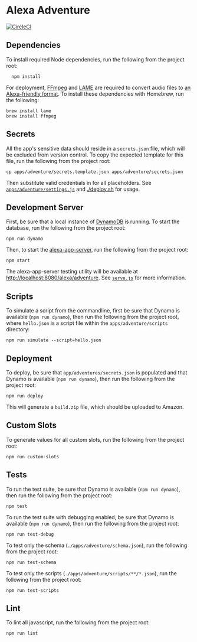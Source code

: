 # Alexa Adventure

[![CircleCI](https://circleci.com/gh/nickcherry/alexa-adventure.svg?style=svg&circle-token=180458eacd17b82c3e21349e45c22f44e1a76eb2)](https://circleci.com/gh/nickcherry/alexa-adventure)

## Dependencies

To install required Node dependencies, run the following from the project root:

```shell
  npm install
```

For deployment, [FFmpeg](https://ffmpeg.org/) and [LAME](http://lame.sourceforge.net/) are required to convert audio files to [an Alexa-friendly format](https://developer.amazon.com/public/solutions/alexa/alexa-skills-kit/docs/speech-synthesis-markup-language-ssml-reference#audio). To install these dependencies with Homebrew, run the following:

```shell
brew install lame
brew install ffmpeg
```

## Secrets

All the app's sensitive data should reside in a `secrets.json` file, which will be excluded from version control. To copy the expected template for this file, run the following from the project root:

```shell
cp apps/adventure/secrets.template.json apps/adventure/secrets.json
```

Then substitute valid credentials in for all placeholders. See [`apps/adventure/settings.js`](apps/adventure/settings.js) and [./deploy.sh](deploy.sh) for usage.


## Development Server

First, be sure that a local instance of [DynamoDB](https://github.com/Medium/local-dynamo) is running. To start the database, run the following from the project root:

```shell
npm run dynamo
```

Then, to start the [alexa-app-server](https://github.com/matt-kruse/alexa-app-server), run the following from the project root:

```shell
npm start
```

The alexa-app-server testing utility will be available at [http://localhost:8080/alexa/adventure](http://localhost:8080/alexa/adventure). See [`serve.js`](serve.js) for more information.

## Scripts

To simulate a script from the commandline, first be sure that Dynamo is available (`npm run dynamo`), then run the following from the project root, where `hello.json` is a script file within the `apps/adventure/scripts` directory:

```shell
npm run simulate --script=hello.json
```

## Deployment

To deploy, be sure that `app/adventures/secrets.json` is populated and that Dynamo is available (`npm run dynamo`), then run the following from the project root:

```shell
npm run deploy
```

This will generate a `build.zip` file, which should be uploaded to Amazon.

## Custom Slots

To generate values for all custom slots, run the following from the project root:

```shell
npm run custom-slots
```

## Tests

To run the test suite, be sure that Dynamo is available (`npm run dynamo`), then run the following from the project root:

```shell
npm test
```

To run the test suite with debugging enabled, be sure that Dynamo is available (`npm run dynamo`), then run the following from the project root:

```shell
npm run test-debug
```

To test only the schema (`./apps/adventure/schema.json`), run the following from the project root:

```shell
npm run test-schema
```

To test only the scripts (`./apps/adventure/scripts/**/*.json`), run the following from the project root:

```shell
npm run test-scripts
```

## Lint

To lint all javascript, run the following from the project root:

```shell
npm run lint
```

